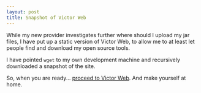 ```yaml
---
layout: post
title: Snapshot of Victor Web
---
```


While my new provider investigates further where should I upload my jar files, I have put up a static version of Victor Web, to allow me to at least let people find and download my open source tools.

I have pointed <code>wget</code> to my own development machine and recursively downloaded a snapshot of the site. 

So, when you are ready... <a href="http://victor.carotena.net">proceed to Victor Web</a>. And make yourself at home.
